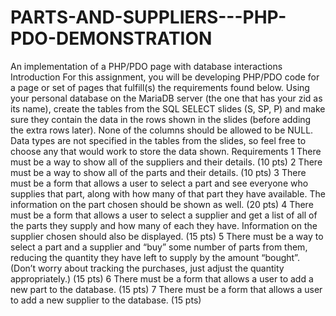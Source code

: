 # PARTS-AND-SUPPLIERS---PHP-PDO-DEMONSTRATION
An implementation of a PHP/PDO page with database interactions
Introduction
For this assignment, you will be developing PHP/PDO code for a page or set of pages that fulfill(s) the
requirements found below.
Using your personal database on the MariaDB server (the one that has your zid as its name), create the tables
from the SQL SELECT slides (S, SP, P) and make sure they contain the data in the rows shown in the slides
(before adding the extra rows later). None of the columns should be allowed to be NULL. Data types are not
specified in the tables from the slides, so feel free to choose any that would work to store the data shown.
Requirements
1 There must be a way to show all of the suppliers and their details. (10 pts)
2 There must be a way to show all of the parts and their details. (10 pts)
3 There must be a form that allows a user to select a part and see everyone who supplies that part, along
with how many of that part they have available. The information on the part chosen should be shown
as well. (20 pts)
4 There must be a form that allows a user to select a supplier and get a list of all of the parts they supply
and how many of each they have. Information on the supplier chosen should also be displayed. (15 pts)
5 There must be a way to select a part and a supplier and “buy” some number of parts from them, reducing
the quantity they have left to supply by the amount “bought”. (Don’t worry about tracking the
purchases, just adjust the quantity appropriately.) (15 pts)
6 There must be a form that allows a user to add a new part to the database. (15 pts)
7 There must be a form that allows a user to add a new supplier to the database. (15 pts)
